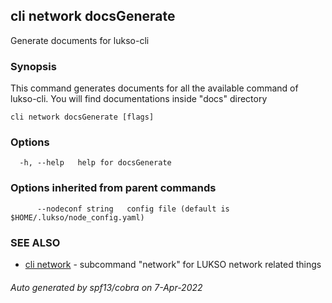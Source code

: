 ## cli network docsGenerate

Generate documents for lukso-cli

### Synopsis

This command generates documents for all the available command of lukso-cli.
You will find documentations inside "docs" directory

```
cli network docsGenerate [flags]
```

### Options

```
  -h, --help   help for docsGenerate
```

### Options inherited from parent commands

```
      --nodeconf string   config file (default is $HOME/.lukso/node_config.yaml)
```

### SEE ALSO

* [cli network](cli_network.md)	 - subcommand "network" for LUKSO network related things

###### Auto generated by spf13/cobra on 7-Apr-2022
